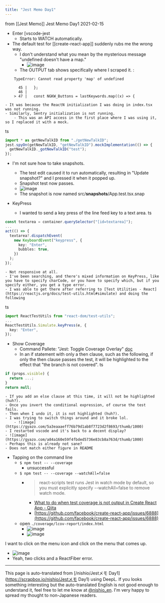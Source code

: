 ```yaml
---
title: "Jest Memo Day1"
---
```


from  [[Jest Memo]]
Jest Memo Day1
2021-02-15
- Enter [vscode-jest
    - Starts to WATCH automatically.
- The default test for [[create-react-app]] suddenly rubs me the wrong way.
    - I don't understand what you mean by the mysterious message "undefined doesn't have a map."
        - ![image](https://gyazo.com/2f20a903f83e273c1e655ee01888d130/thumb/1000)
    - The OUTPUT tab shows specifically where I scraped it.
:

```
    TypeError: Cannot read property 'map' of undefined

      45 |   };
      46 | 
    > 47 |   const NGKW_Buttons = lastKeywords.map((x) => {
```

    - It was because the ReactN initialization I was doing in index.tsx was not running.
    - Similarly, Sentry initialization is not running.
        - This was an API access in the first place where I was using it, so I replaced it with a mock.
ts

```typescript
import * as getNewTalkID from "./getNewTalkID";
jest.spyOn(getNewTalkID, "getNewTalkID").mockImplementation(() => {
  getNewTalkID._gotNewTalkID("test");
});
```


- I'm not sure how to take snapshots.
    - The test edit caused it to run automatically, resulting in "Update snapshot?" and I pressed it when it popped up.
    - Snapshot test now passes.
    - ![image](https://gyazo.com/2e5d3fa95582b753e2352bf638fc6677/thumb/1000)
    - The snapshot is now named src/__snapshots__/App.test.tsx.snap

- KeyPress
    - I wanted to send a key press of the line feed key to a text area.
ts

```typescript
const textarea = container.querySelector("[id=textarea]");
...
act(() => {
  textarea?.dispatchEvent(
    new KeyboardEvent("keypress", {
      key: "Enter",
      bubbles: true,
    })
  );
});
```

    - Not responsive at all.
    - I've been searching, and there's mixed information on KeyPress, like you have to specify charCode, or you have to specify which, but if you specify either, you get a type error.
    - I was able to get there after referring to [Test Utilities - React](https://reactjs.org/docs/test-utils.html#simulate) and doing the following
ts

```typescript
import ReactTestUtils from "react-dom/test-utils";
...
ReactTestUtils.Simulate.keyPress(e, {
  key: "Enter",
});
```


- Show Coverage
    - Command Pallete: "Jest: Toggle Coverage Overlay" [doc](https://github.com/jest-community/vscode-jest#coverage)
    - In an if statement with only a then clause, such as the following, if only the then clause passes the test, it will be highlighted to the effect that "the branch is not covered".
ts

```typescript
if (props.visible) {
  return ...;
}
return null;
```

    - If you add an else clause at this time, it will not be highlighted (huh?).
    - Once you invert the conditional expression, of course the test fails.
    - Then when I undo it, it is not highlighted (huh?).
    - I was trying to switch things around and it broke lol.
        - ![image](https://gyazo.com/5a3eaaaeff76b79d1ab8f7723d2f8693/thumb/1000)
    - I restarted vscode and it's back to a decent display?
    - ![image](https://gyazo.com/a84a160e59f4fbded5736e83cb8a763d/thumb/1000)
    - Perhaps this is already not sane?
    - Does not match either figure in README

- Tapping on the command line
    - `$ npm test -- --coverage`
        - unsuccessful
    - `$ npm test -- --coverage --watchAll=false`
        - > react-scripts test runs Jest in watch mode by default, so you must explicitly specify --watchAll=false to remove watch mode.
            - [What to do when test coverage is not output in Create React App - Qiita](https://qiita.com/nbstsh/items/024391eb1c8ad068d2f6)
            - [https://github.com/facebook/create-react-app/issues/6888](https://github.com/facebook/create-react-app/issues/6888)
    - open `./coverage/lcov-report/index.html`
        - ![image](https://gyazo.com/544a8ffb93ea2d81f7a8ad6c64cb65a4/thumb/1000)
        - ![image](https://gyazo.com/ba313ac952cef099e3351d03f14ff4b4/thumb/1000)

I want to click on the menu icon and click on the menu that comes up.
- ![image](https://gyazo.com/86047ba4bcf1d8f5c93def3897b8fc17/thumb/1000)
- Yeah, two clicks and a ReactFiber error.

---
This page is auto-translated from [/nishio/Jestメモ Day1](https://scrapbox.io/nishio/Jestメモ Day1) using DeepL. If you looks something interesting but the auto-translated English is not good enough to understand it, feel free to let me know at [@nishio_en](https://twitter.com/nishio_en). I'm very happy to spread my thought to non-Japanese readers.